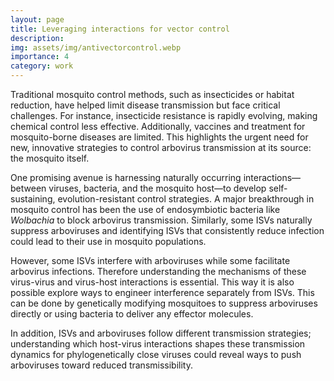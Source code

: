 ```yaml
---
layout: page
title: Leveraging interactions for vector control
description:  
img: assets/img/antivectorcontrol.webp
importance: 4
category: work
---
```

Traditional mosquito control methods, such as insecticides or habitat reduction, have helped limit disease transmission but face critical challenges. For instance, insecticide resistance is rapidly evolving, making chemical control less effective. Additionally, vaccines and treatment for mosquito-borne diseases are limited. This highlights the urgent need for new, innovative strategies to control arbovirus transmission at its source: the mosquito itself.

One promising avenue is harnessing naturally occurring interactions—between viruses, bacteria, and the mosquito host—to develop self-sustaining, evolution-resistant control strategies. A major breakthrough in mosquito control has been the use of endosymbiotic bacteria like *Wolbachia* to block arbovirus transmission. Similarly, some ISVs naturally suppress arboviruses and identifying ISVs that consistently reduce infection could lead to their use in mosquito populations.

However, some ISVs interfere with arboviruses while some facilitate arbovirus infections. Therefore understanding the mechanisms of these virus-virus and virus-host interactions is essential. This way it is also possible explore ways to engineer interference separately from ISVs. This can be done by genetically modifying mosquitoes to suppress arboviruses directly or using bacteria to deliver any effector molecules.

In addition, ISVs and arboviruses follow different transmission strategies; understanding which host-virus interactions shapes these transmission dynamics for phylogenetically close viruses could reveal ways to push arboviruses toward reduced transmissibility.
